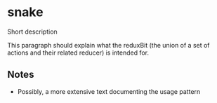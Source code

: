 # snake

Short description

This paragraph should explain what the reduxBit (the union of a set of actions
and their related reducer) is intended for.


## Notes

- Possibly, a more extensive text documenting the usage pattern
